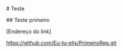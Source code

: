 \# Teste 

\## Teste primeiro 



\[Endereço do link]

https://github.com/Eu-tu-elis/PrimeiroRep.git



